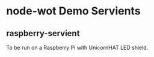 # node-wot Demo Servients

## raspberry-servient

To be run on a Raspberry Pi with UnicornHAT LED shield.
